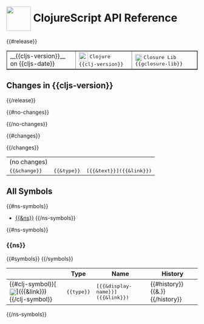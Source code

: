 # <img valign="middle" width="64px" src="http://i.imgur.com/Hi20huC.png"> ClojureScript API Reference

{{#release}}

 <table border="1">
<tr>
<td>__{{cljs-version}}__ on {{cljs-date}}</td>
<td><img valign="middle" width="24px" src="http://i.imgur.com/1GjPKvB.png">
<kbd>Clojure {{clj-version}}</kbd></td>
<td><img valign="middle" width="18px" src="http://i.imgur.com/yGyeE7k.png">
<kbd>Closure Lib {{gclosure-lib}}</kbd></td>
</tr>
</table>

## Changes in {{cljs-version}}
{{/release}}

 <table>

{{#no-changes}}
<tr><td>(no changes)</td></tr>
{{/no-changes}}

{{#changes}}
<tr>
<td><samp>{{&change}}</samp></td>
<td><samp>{{&type}}</samp></td>
<td><samp>[{{&text}}]({{&link}})</samp></td>
</tr>
{{/changes}}

</table>

## All Symbols

{{#ns-symbols}}
- [{{&ns}}](#{{&ns-link}})
{{/ns-symbols}}

{{#ns-symbols}}
### {{ns}}

 <table>
<thead><tr>
<th></th>
<th>Type</th>
<th>Name</th>
<th>History</th>
</tr></thead>
{{#symbols}}
<tr>
<td>{{#clj-symbol}}[<img width="18px" valign="middle" src="http://i.imgur.com/1GjPKvB.png">]({{&link}}){{/clj-symbol}}
<td><samp>{{type}}</samp></td>
<td><samp>[{{&display-name}}]({{&link}})</samp></td>
<td>{{#history}}{{&.}} {{/history}}</td>
</tr>
{{/symbols}}
</table>

{{/ns-symbols}}
